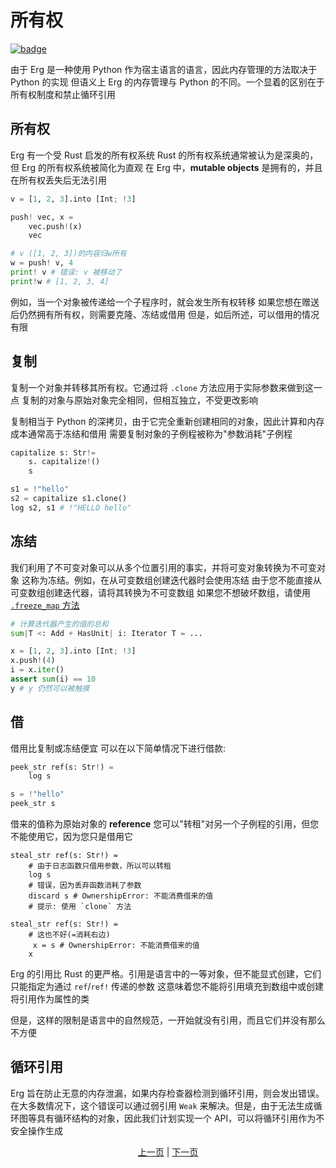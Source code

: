 # 所有权

[![badge](https://img.shields.io/endpoint.svg?url=https%3A%2F%2Fgezf7g7pd5.execute-api.ap-northeast-1.amazonaws.com%2Fdefault%2Fsource_up_to_date%3Fowner%3Derg-lang%26repos%3Derg%26ref%3Dmain%26path%3Ddoc/EN/syntax/19_ownership.md%26commit_hash%3De959b3e54bfa8cee4929743b0193a129e7525c61)](https://gezf7g7pd5.execute-api.ap-northeast-1.amazonaws.com/default/source_up_to_date?owner=erg-lang&repos=erg&ref=main&path=doc/EN/syntax/19_ownership.md&commit_hash=e959b3e54bfa8cee4929743b0193a129e7525c61)

由于 Erg 是一种使用 Python 作为宿主语言的语言，因此内存管理的方法取决于 Python 的实现
但语义上 Erg 的内存管理与 Python 的不同。一个显着的区别在于所有权制度和禁止循环引用

## 所有权

Erg 有一个受 Rust 启发的所有权系统
Rust 的所有权系统通常被认为是深奥的，但 Erg 的所有权系统被简化为直观
在 Erg 中，__mutable objects__ 是拥有的，并且在所有权丢失后无法引用

```python
v = [1, 2, 3].into [Int; !3]

push! vec, x =
    vec.push!(x)
    vec

# v ([1, 2, 3])的内容归w所有
w = push! v, 4
print! v # 错误: v 被移动了
print!w # [1, 2, 3, 4]
```

例如，当一个对象被传递给一个子程序时，就会发生所有权转移
如果您想在赠送后仍然拥有所有权，则需要克隆、冻结或借用
但是，如后所述，可以借用的情况有限

## 复制

复制一个对象并转移其所有权。它通过将 `.clone` 方法应用于实际参数来做到这一点
复制的对象与原始对象完全相同，但相互独立，不受更改影响

复制相当于 Python 的深拷贝，由于它完全重新创建相同的对象，因此计算和内存成本通常高于冻结和借用
需要复制对象的子例程被称为"参数消耗"子例程

```python
capitalize s: Str!=
    s. capitalize!()
    s

s1 = !"hello"
s2 = capitalize s1.clone()
log s2, s1 # !"HELLO hello"
```

## 冻结

我们利用了不可变对象可以从多个位置引用的事实，并将可变对象转换为不可变对象
这称为冻结。例如，在从可变数组创建迭代器时会使用冻结
由于您不能直接从可变数组创建迭代器，请将其转换为不可变数组
如果您不想破坏数组，请使用 [`.freeze_map` 方法](./type/18_mut.md)

```python
# 计算迭代器产生的值的总和
sum|T <: Add + HasUnit| i: Iterator T = ...

x = [1, 2, 3].into [Int; !3]
x.push!(4)
i = x.iter()
assert sum(i) == 10
y # y 仍然可以被触摸
```

## 借

借用比复制或冻结便宜
可以在以下简单情况下进行借款: 

```python
peek_str ref(s: Str!) =
    log s

s = !"hello"
peek_str s
```

借来的值称为原始对象的 __reference__
您可以"转租"对另一个子例程的引用，但您不能使用它，因为您只是借用它

```python,compile_fail
steal_str ref(s: Str!) =
    # 由于日志函数只借用参数，所以可以转租
    log s
    # 错误，因为丢弃函数消耗了参数
    discard s # OwnershipError: 不能消费借来的值
    # 提示: 使用 `clone` 方法
```

```python,compile_fail
steal_str ref(s: Str!) =
    # 这也不好(=消耗右边)
     x = s # OwnershipError: 不能消费借来的值
    x
```

Erg 的引用比 Rust 的更严格。引用是语言中的一等对象，但不能显式创建，它们只能指定为通过 `ref`/`ref!` 传递的参数
这意味着您不能将引用填充到数组中或创建将引用作为属性的类

但是，这样的限制是语言中的自然规范，一开始就没有引用，而且它们并没有那么不方便

## 循环引用

Erg 旨在防止无意的内存泄漏，如果内存检查器检测到循环引用，则会发出错误。在大多数情况下，这个错误可以通过弱引用 `Weak` 来解决。但是，由于无法生成循环图等具有循环结构的对象，因此我们计划实现一个 API，可以将循环引用作为不安全操作生成

<p align='center'>
    <a href='./18_mutability.md'>上一页</a> | <a href='./20_visibility.md'>下一页</a>
</p>
